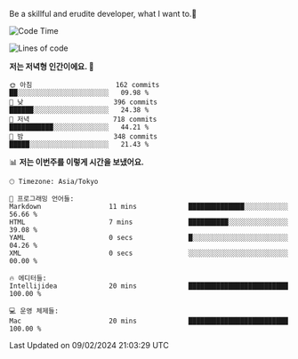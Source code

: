 Be a skillful and erudite developer, what I want to.👶

<!--START_SECTION:waka-->
![Code Time](http://img.shields.io/badge/Code%20Time-429%20hrs%2059%20mins-blue)

![Lines of code](https://img.shields.io/badge/%EC%A0%80%EB%8A%94%20%EC%97%AC%ED%83%9C%EA%B9%8C%EC%A7%80%20-756.5%20thousand%20%EC%A4%84%EC%9D%98%20%EC%BD%94%EB%93%9C%EB%A5%BC%20%EC%9E%91%EC%84%B1%ED%96%88%EC%96%B4%EC%9A%94.-blue)

**저는 저녁형 인간이에요. 🦉** 

```text
🌞 아침                     162 commits         ██░░░░░░░░░░░░░░░░░░░░░░░   09.98 % 
🌆 낮　                     396 commits         ██████░░░░░░░░░░░░░░░░░░░   24.38 % 
🌃 저녁                     718 commits         ███████████░░░░░░░░░░░░░░   44.21 % 
🌙 밤　                     348 commits         █████░░░░░░░░░░░░░░░░░░░░   21.43 % 
```


📊 **저는 이번주를 이렇게 시간을 보냈어요.** 

```text
🕑︎ Timezone: Asia/Tokyo

💬 프로그래밍 언어들: 
Markdown                 11 mins             ██████████████░░░░░░░░░░░   56.66 % 
HTML                     7 mins              ██████████░░░░░░░░░░░░░░░   39.08 % 
YAML                     0 secs              █░░░░░░░░░░░░░░░░░░░░░░░░   04.26 % 
XML                      0 secs              ░░░░░░░░░░░░░░░░░░░░░░░░░   00.00 % 

🔥 에디터들: 
Intellijidea             20 mins             █████████████████████████   100.00 % 

💻 운영 체제들: 
Mac                      20 mins             █████████████████████████   100.00 % 
```


 Last Updated on 09/02/2024 21:03:29 UTC
<!--END_SECTION:waka-->
